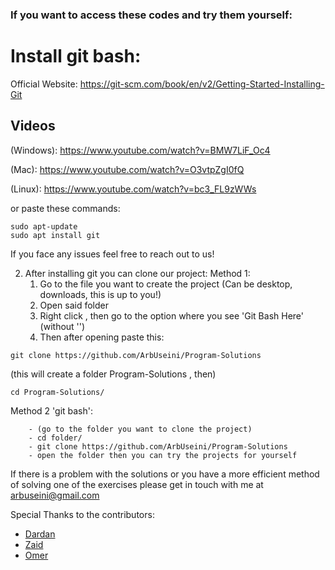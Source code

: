 ### If you want to access these codes and try them yourself:

# Install git bash: 
Official Website: https://git-scm.com/book/en/v2/Getting-Started-Installing-Git

## Videos
(Windows):
https://www.youtube.com/watch?v=BMW7LiF_Oc4

(Mac):
https://www.youtube.com/watch?v=O3vtpZgI0fQ

(Linux):
https://www.youtube.com/watch?v=bc3_FL9zWWs

or paste these commands:
```
sudo apt-update
sudo apt install git
```
If you face any issues feel free to reach out to us!

2. After installing git you can clone our project:
Method 1:
    1. Go to the file you want to create the project (Can be desktop, downloads, this is up to you!)
    2. Open said folder
    3. Right click , then go to the option where you see 'Git Bash Here' (without '')
    4. Then after opening paste this:
```
git clone https://github.com/ArbUseini/Program-Solutions
```
(this will create a folder Program-Solutions , then)
```
cd Program-Solutions/
```


Method 2 'git bash':
```
    - (go to the folder you want to clone the project)
    - cd folder/
    - git clone https://github.com/ArbUseini/Program-Solutions
    - open the folder then you can try the projects for yourself        
```
If there is a problem with the solutions or you have a more efficient method of solving one of the exercises please get in touch with me at arbuseini@gmail.com

Special Thanks to the contributors:
- [Dardan]()
- [Zaid](https://github.com/Zaid995)
- [Omer](https://github.com/omertairi04)
